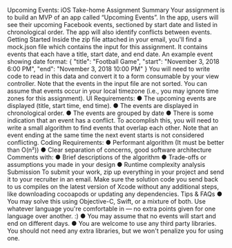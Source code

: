 Upcoming Events: iOS Take-home Assignment
Summary
Your assignment is to build an MVP of an app called “Upcoming Events”. In the app, users will see their upcoming
Facebook events, sectioned by start date and listed in chronological order. The app will also identify conflicts between
events.
Getting Started
Inside the zip file attached in your email, you'll find a mock.json file which contains the input for this assignment. It
contains events that each have a title, start date, and end date.
An example event showing date format:
{
"title": "Football Game",
"start": "November 3, 2018 6:00 PM",
"end": "November 3, 2018 10:00 PM"
}
You will need to write code to read in this data and convert it to a form consumable by your view controller. Note that
the events in the input file are not sorted. You can assume that events occur in your local timezone (i.e., you may
ignore time zones for this assignment).
UI Requirements:
● The upcoming events are displayed (title, start time, end time).
● The events are displayed in chronological order.
● The events are grouped by date
● There is some indication that an event has a conflict.
To accomplish this, you will need to write a small algorithm to find events that overlap each other. Note that an event
ending at the same time the next event starts is not considered conflicting.
Coding Requirements:
● Performant algorithm (It must be better than O(n²))
● Clear separation of concerns, good software architecture
Comments with:
● Brief descriptions of the algorithm
● Trade-offs or assumptions you made in your design
● Runtime complexity analysis
Submission
To submit your work, zip up everything in your project and send it to your recruiter in an email. Make sure the solution
code you send back to us compiles on the latest version of Xcode without any additional steps, like downloading
cocoapods or updating any dependencies.
Tips & FAQs
● You may solve this using Objective-C, Swift, or a mixture of both. Use whatever language you're comfortable in —
no extra points given for one language over another. :)
● You may assume that no events will start and end on different days.
● You are welcome to use any third party libraries. You should not need any extra libraries, but we won't penalize
you for using one.
